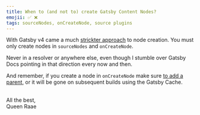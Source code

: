 ```yaml
---
title: When to (and not to) create Gatsby Content Nodes?
emojii: ✅ ❌
tags: sourceNodes, onCreateNode, source plugins
---
```


With Gatsby v4 came a much [strickter approach](https://www.gatsbyjs.com/docs/reference/release-notes/migrating-source-plugin-from-v3-to-v4/#2-data-mutations-need-to-happen-during-sourcenodes-or-oncreatenode) to node creation. You must only create nodes in `sourceNodes` and `onCreateNode`.

Never in a resolver or anywhere else, even though I stumble over Gatsby Docs pointing in that direction every now and then.

And remember, if you create a node in `onCreateNode` make sure [to add a parent](/posts/2022-04-01-parent-id/), or it will be gone on subsequent builds using the Gatsby Cache.

&nbsp;  
All the best,  
Queen Raae
